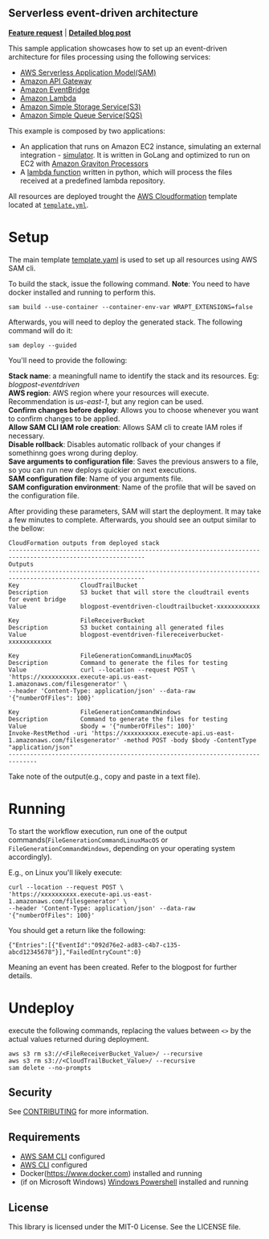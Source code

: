 ## Serverless event-driven architecture

**[Feature request](https://github.com/aws-samples/event-driven-architecture-using-s3-event-notifications/issues/new)** | **[Detailed blog post](https://aws.amazon.com/blogs/<TBD>)**

This sample application showcases how to set up an event-driven architecture for files processing using the following services:
* [AWS Serverless Application Model(SAM)](https://aws.amazon.com/serverless/sam/)
* [Amazon API Gateway](https://aws.amazon.com/api-gateway/)
* [Amazon EventBridge](https://docs.aws.amazon.com/eventbridge/)
* [Amazon Lambda](https://aws.amazon.com/lambda/)
* [Amazon Simple Storage Service(S3)](https://aws.amazon.com/s3/)
* [Amazon Simple Queue Service(SQS)](https://aws.amazon.com/sqs/)


This example is composed by two applications:  
* An application that runs on Amazon EC2 instance, simulating an external integration - [simulator](simulador/main.go). It is written in GoLang and optimized to run on EC2 with [Amazon Graviton Processors](https://aws.amazon.com/ec2/graviton/)
* A [lambda function](integration-lambda/app.py) written in python, which will process the files received at a predefined lambda repository.

All resources are deployed trought the [AWS Cloudformation](https://aws.amazon.com/cloudformation/) template located at [`template.yml`](template.yml).

# Setup 

The main template [template.yaml](template.yaml) is used to set up all resources using AWS SAM cli.

To build the stack, issue the following command. 
**Note**: You need to have docker installed and running to perform this.
```
sam build --use-container --container-env-var WRAPT_EXTENSIONS=false
```

Afterwards, you will need to deploy the generated stack. The following command will do it:
```
sam deploy --guided
```

You'll need to provide the following:

**Stack name**: a meaningfull name to identify the stack and its resources. Eg: *blogpost-eventdriven*  
**AWS region**: AWS region where your resources will execute. Recommendation is *us-east-1*, but any region can be used.  
**Confirm changes before deploy**: Allows you to choose whenever you want to confirm changes to be applied.  
**Allow SAM CLI IAM role creation**: Allows SAM cli to create IAM roles if necessary.  
**Disable rollback**: Disables automatic rollback of your changes if somethinng goes wrong during deploy.  
**Save arguments to configuration file**: Saves the previous answers to a file, so you can run new deploys quickier on next executions.  
**SAM configuration file**: Name of you arguments file.  
**SAM configuration environment**: Name of the profile that will be saved on the configuration file. 

After providing these parameters, SAM will start the deployment. It may take a few minutes to complete. Afterwards, you should see an output similar to the bellow:

```
CloudFormation outputs from deployed stack
------------------------------------------------------------------------------------------------------------
Outputs
------------------------------------------------------------------------------------------------------------
Key                 CloudTrailBucket
Description         S3 bucket that will store the cloudtrail events for event bridge
Value               blogpost-eventdriven-cloudtrailbucket-xxxxxxxxxxxx

Key                 FileReceiverBucket
Description         S3 bucket containing all generated files
Value               blogpost-eventdriven-filereceiverbucket-xxxxxxxxxxxx

Key                 FileGenerationCommandLinuxMacOS
Description         Command to generate the files for testing
Value               curl --location --request POST \
'https://xxxxxxxxxx.execute-api.us-east-1.amazonaws.com/filesgenerator' \
--header 'Content-Type: application/json' --data-raw '{"numberOfFiles": 100}'

Key                 FileGenerationCommandWindows
Description         Command to generate the files for testing
Value               $body = '{"numberOfFiles": 100}'
Invoke-RestMethod -uri 'https://xxxxxxxxxx.execute-api.us-east-1.amazonaws.com/filesgenerator' -method POST -body $body -ContentType "application/json"
------------------------------------------------------------------------------
```

Take note of the output(e.g., copy and paste in a text file).


# Running
To start the workflow execution, run one of the output commands(`FileGenerationCommandLinuxMacOS` or `FileGenerationCommandWindows`, depending on your operating system accordingly).

E.g., on Linux you'll likely execute: 

```
curl --location --request POST \
'https://xxxxxxxxxx.execute-api.us-east-1.amazonaws.com/filesgenerator' \
--header 'Content-Type: application/json' --data-raw '{"numberOfFiles": 100}'
```

You should get a return like the following:
```
{"Entries":[{"EventId":"092d76e2-ad83-c4b7-c135-abcd12345678"}],"FailedEntryCount":0}
```

Meaning an event has been created. Refer to the blogpost for further details.

# Undeploy
execute the following commands, replacing the values between `<>` by the actual values returned during deployment.

```
aws s3 rm s3://<FileReceiverBucket_Value>/ --recursive
aws s3 rm s3://<CloudTrailBucket_Value>/ --recursive
sam delete --no-prompts
```

## Security

See [CONTRIBUTING](CONTRIBUTING.md#security-issue-notifications) for more information.

## Requirements

* [AWS SAM CLI](https://docs.aws.amazon.com/serverless-application-model/latest/developerguide/serverless-sam-cli-install.html) configured
* [AWS CLI](https://aws.amazon.com/cli/) configured
* Docker(https://www.docker.com) installed and running
* (if on Microsoft Windows) [Windows Powershell](https://docs.microsoft.com/en-us/powershell/scripting/install/installing-powershell?view=powershell-7.2) installed and running

## License

This library is licensed under the MIT-0 License. See the LICENSE file.